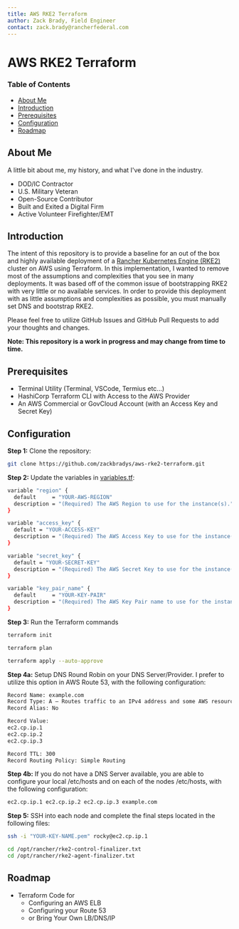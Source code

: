```yaml
---
title: AWS RKE2 Terraform
author: Zack Brady, Field Engineer
contact: zack.brady@rancherfederal.com
---
```


# AWS RKE2 Terraform

### Table of Contents
* [About Me](#about-me)
* [Introduction](#introduction)
* [Prerequisites](#prerequisites)
* [Configuration](#configuration)
* [Roadmap](#roadmap)

## About Me

A little bit about me, my history, and what I've done in the industry. 
- DOD/IC Contractor
- U.S. Military Veteran
- Open-Source Contributor
- Built and Exited a Digital Firm
- Active Volunteer Firefighter/EMT

## Introduction

The intent of this repository is to provide a baseline for an out of the box and highly available deployment of a [Rancher Kubernetes Engine (RKE2)](https://docs.rke2.io) cluster on AWS using Terraform. In this implementation, I wanted to remove most of the assumptions and complexities that you see in many deployments. It was based off of the common issue of bootstrapping RKE2 with very little or no available services. In order to provide this deployment with as little assumptions and complexities as possible, you must manually set DNS and bootstrap RKE2. 

Please feel free to utilize GitHub Issues and GitHub Pull Requests to add your thoughts and changes. 

**Note: This repository is a work in progress and may change from time to time.**

## Prerequisites

* Terminal Utility (Terminal, VSCode, Termius etc...)
* HashiCorp Terraform CLI with Access to the AWS Provider 
* An AWS Commercial or GovCloud Account (with an Access Key and Secret Key)

## Configuration

**Step 1:** Clone the repository:

~~~ bash
git clone https://github.com/zackbradys/aws-rke2-terraform.git
~~~

**Step 2:** Update the variables in [variables.tf](/aws-ec2-rancher-tf/variables.tf):

~~~ bash
variable "region" {
  default     = "YOUR-AWS-REGION"
  description = "(Required) The AWS Region to use for the instance(s)."
}

variable "access_key" {
  default = "YOUR-ACCESS-KEY"
  description = "(Required) The AWS Access Key to use for the instance(s)."
}

variable "secret_key" {
  default = "YOUR-SECRET-KEY"
  description = "(Required) The AWS Secret Key to use for the instance(s)."
}

variable "key_pair_name" {
  default     = "YOUR-KEY-PAIR"
  description = "(Required) The AWS Key Pair name to use for the instance(s)."
}
~~~

**Step 3:** Run the Terraform commands

```bash
terraform init

terraform plan

terraform apply --auto-approve
```

**Step 4a:** Setup DNS Round Robin on your DNS Server/Provider. I prefer to utilize this option in AWS Route 53, with the following configuration:

```bash
Record Name: example.com
Record Type: A – Routes traffic to an IPv4 address and some AWS resources
Record Alias: No

Record Value: 
ec2.cp.ip.1 
ec2.cp.ip.2 
ec2.cp.ip.3

Record TTL: 300
Record Routing Policy: Simple Routing
```

**Step 4b:** If you do not have a DNS Server available, you are able to configure your local /etc/hosts and on each of the nodes /etc/hosts, with the following configuration:

```bash
ec2.cp.ip.1 ec2.cp.ip.2 ec2.cp.ip.3 example.com
```

**Step 5:** SSH into each node and complete the final steps located in the following files:

```bash
ssh -i "YOUR-KEY-NAME.pem" rocky@ec2.cp.ip.1

cd /opt/rancher/rke2-control-finalizer.txt
cd /opt/rancher/rke2-agent-finalizer.txt
```
## Roadmap
* Terraform Code for
  * Configuring an AWS ELB
  * Configuring your Route 53
  * or Bring Your Own LB/DNS/IP